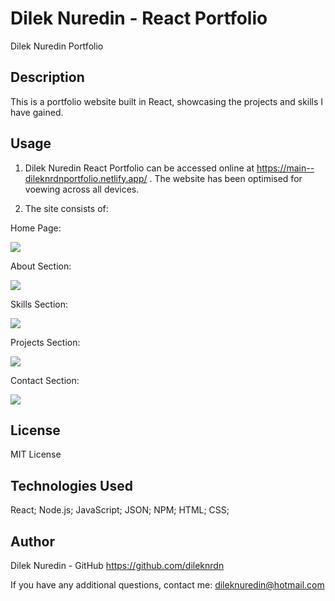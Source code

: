 # Dilek Nuredin - React Portfolio

Dilek Nuredin Portfolio 

## Description 

This is a portfolio website built in React, showcasing the projects and skills I have gained. 

## Usage 

1. Dilek Nuredin React Portfolio can be accessed online at https://main--dileknrdnportfolio.netlify.app/ . The website has been optimised for voewing across all devices. 

2. The site consists of: 

Home Page: 

<img src="./assets/images/home-page.png">

About Section: 

<img src="./assets/images/about.png">

Skills Section: 

<img src="./assets/images/skills.png">

Projects Section: 

<img src="./assets/images/projects.png">

Contact Section: 

<img src="./assets/images/contact.png"> 

## License 

MIT License

## Technologies Used 

React; Node.js; JavaScript; JSON; NPM; HTML; CSS; 

## Author 

Dilek Nuredin - GitHub https://github.com/dileknrdn 

If you have any additional questions, contact me: 
dileknuredin@hotmail.com 
